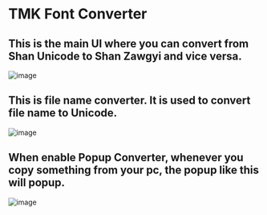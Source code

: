 # TMK Font Converter

## This is the main UI where you can convert from Shan Unicode to Shan Zawgyi and vice versa.
![image](https://github.com/SaingHmineTun/TMKFontConverterGUI/assets/41017501/46e12847-d64c-44ca-a50c-83fe645215d1)


## This is file name converter. It is used to convert file name to Unicode.

![image](https://github.com/SaingHmineTun/TMKFontConverterGUI/assets/41017501/8288bc60-c0b9-41b4-8934-d0440dc41341)



## When enable Popup Converter, whenever you copy something from your pc, the popup like this will popup.

![image](https://github.com/SaingHmineTun/TMKFontConverterGUI/assets/41017501/78c720df-6943-46a3-8b44-fd007e177877)



